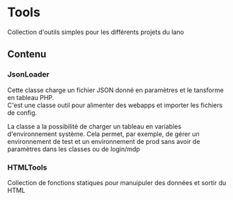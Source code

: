 # Tools

Collection d'outils simples pour les différents projets du lano

## Contenu

### JsonLoader

Cette classe charge un fichier JSON donné en paramètres et le tansforme en tableau PHP.  
C'est une classe outil pour alimenter des webapps et importer les fichiers de config.

La classe a la possibilité de charger un tableau en variables d'environnement système. Cela permet, par exemple, de gérer un environnement de test et un environnement de prod sans avoir de paramètres dans les classes ou de login/mdp

### HTMLTools

Collection de fonctions statiques pour manuipuler des données et sortir du HTML

